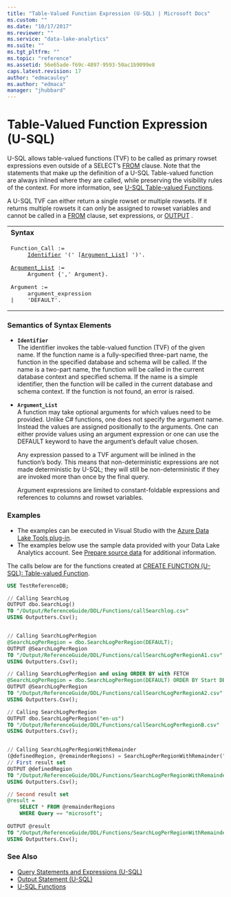 ```yaml
---
title: "Table-Valued Function Expression (U-SQL) | Microsoft Docs"
ms.custom: ""
ms.date: "10/17/2017"
ms.reviewer: ""
ms.service: "data-lake-analytics"
ms.suite: ""
ms.tgt_pltfrm: ""
ms.topic: "reference"
ms.assetid: 56e65ade-f69c-4897-9593-50ac1b9099e8
caps.latest.revision: 17
author: "edmacauley"
ms.author: "edmaca"
manager: "jhubbard"
---
```

# Table-Valued Function Expression (U-SQL)
U-SQL allows table-valued functions (TVF) to be called as primary rowset expressions even outside of a SELECT’s [FROM](from-clause-u-sql.md) clause. Note that the statements that make up the definition of a U-SQL Table-valued function are always inlined where they are called, while preserving the visibility rules of the context.  For more information, see [U-SQL Table-valued Functions](u-sql-table-valued-functions.md).  
  
A U-SQL TVF can either return a single rowset or multiple rowsets. If it returns multiple rowsets it can only be assigned to rowset variables and cannot be called in a [FROM](from-clause-u-sql.md) clause, set expressions, or [OUTPUT](output-statement-u-sql.md) .  
  
<table><th align="left">Syntax</th><tr><td><pre>
Function_Call :=                                                                                         
     <a href="#Ident">Identifier</a> '(' [<a href="#arg_lst">Argument_List</a>] ')'.<br />
<a href="#arg_lst">Argument_List</a> :=
     Argument {',' Argument}.<br />
Argument :=
     argument_expression  
|    'DEFAULT'.
</pre></td></tr></table>
  
### Semantics of Syntax Elements  
- <a name="Ident"></a>**`Identifier`**   
The identifier invokes the table-valued function (TVF) of the given name. If the function name is a fully-specified three-part name, the function in the specified database and schema will be called. If the name is a two-part name, the function will be called in the current database context and specified schema. If the name is a simple identifier, then the function will be called in the current database and schema context. If the function is not found, an error is raised.  
  
- <a name="arg_lst"></a>**`Argument_List`**   
  A function may take optional arguments for which values need to be provided. Unlike C# functions, one does not specify the argument name. Instead the values are assigned positionally to the arguments. One can either provide values using an argument expression or one can use the DEFAULT keyword to have the argument’s default value chosen.  
  
  Any expression passed to a TVF argument will be inlined in the function’s body. This means that non-deterministic expressions are not made deterministic by U-SQL; they will still be non-deterministic if they are invoked more than once by the final query.  
  
  Argument expressions are limited to constant-foldable expressions  and references to columns and rowset variables.  
  
### Examples   
- The examples can be executed in Visual Studio with the [Azure Data Lake Tools plug-in](https://www.microsoft.com/download/details.aspx?id=49504).  
- The examples below use the sample data provided with your Data Lake Analytics account. See [Prepare source data](https://docs.microsoft.com/azure/data-lake-analytics/data-lake-analytics-get-started-portal#prepare-source-data) for additional information.

The calls below are for the functions created at [CREATE FUNCTION (U-SQL): Table-valued Function](create-function-u-sql-table-valued-function.md).
```sql
USE TestReferenceDB;

// Calling SearchLog
OUTPUT dbo.SearchLog()  
TO "/Output/ReferenceGuide/DDL/Functions/callSearchlog.csv"
USING Outputters.Csv();  


// Calling SearchLogPerRegion
@SearchLogPerRegion = dbo.SearchLogPerRegion(DEFAULT);  
OUTPUT @SearchLogPerRegion  
TO "/Output/ReferenceGuide/DDL/Functions/callSearchLogPerRegionA1.csv"
USING Outputters.Csv();  

// Calling SearchLogPerRegion and using ORDER BY with FETCH
@SearchLogPerRegion = dbo.SearchLogPerRegion(DEFAULT) ORDER BY Start DESC FETCH 1 ROWS;  
OUTPUT @SearchLogPerRegion  
TO "/Output/ReferenceGuide/DDL/Functions/callSearchLogPerRegionA2.csv"
USING Outputters.Csv();  

// Calling SearchLogPerRegion
OUTPUT dbo.SearchLogPerRegion("en-us")  
TO "/Output/ReferenceGuide/DDL/Functions/callSearchLogPerRegionB.csv"
USING Outputters.Csv();  


// Calling SearchLogPerRegionWithRemainder
(@definedRegion, @remainderRegions) = SearchLogPerRegionWithRemainder("en-us");
// First result set
OUTPUT @definedRegion
TO "/Output/ReferenceGuide/DDL/Functions/SearchLogPerRegionWithRemainderA.csv"
USING Outputters.Csv();  

// Second result set
@result = 
    SELECT * FROM @remainderRegions
    WHERE Query == "microsoft";
    
OUTPUT @result
TO "/Output/ReferenceGuide/DDL/Functions/SearchLogPerRegionWithRemainderB.csv"
USING Outputters.Csv();  
```
  
### See Also 
* [Query Statements and Expressions (U-SQL)](query-statements-and-expressions-u-sql.md)   
* [Output Statement (U-SQL)](output-statement-u-sql.md) 
* [U-SQL Functions](u-sql-functions.md) 



